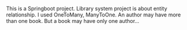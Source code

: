This is a Springboot project.
Library system project is about entity relationship.
I used OneToMany, ManyToOne.
An author may have more than one book. But a book may have only one author...

